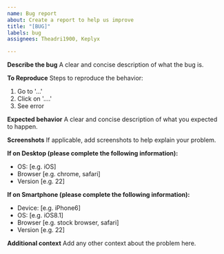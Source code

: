 ```yaml
---
name: Bug report
about: Create a report to help us improve
title: "[BUG]"
labels: bug
assignees: Theadri1900, Keplyx

---
```


**Describe the bug**
A clear and concise description of what the bug is.

**To Reproduce**
Steps to reproduce the behavior:
1. Go to '...'
2. Click on '....'
4. See error

**Expected behavior**
A clear and concise description of what you expected to happen.

**Screenshots**
If applicable, add screenshots to help explain your problem.

**If on Desktop (please complete the following information):**
 - OS: [e.g. iOS]
 - Browser [e.g. chrome, safari]
 - Version [e.g. 22]

**If on Smartphone (please complete the following information):**
 - Device: [e.g. iPhone6]
 - OS: [e.g. iOS8.1]
 - Browser [e.g. stock browser, safari]
 - Version [e.g. 22]

**Additional context**
Add any other context about the problem here.

